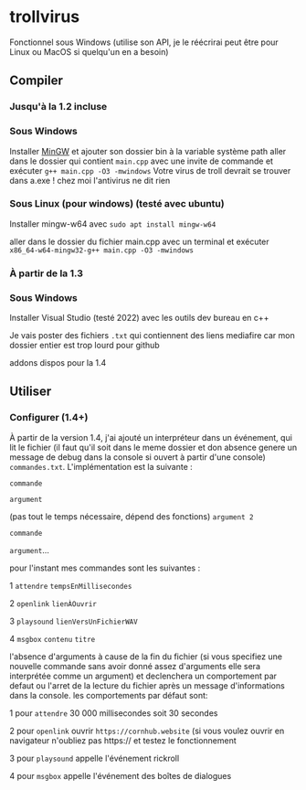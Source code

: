 # trollvirus
Fonctionnel sous Windows (utilise son API, je le réécrirai peut être pour Linux ou MacOS si quelqu'un en a besoin)

## Compiler

### Jusqu'à la 1.2 incluse

### Sous Windows

Installer [MinGW](https://sourceforge.net/projects/mingw/) et ajouter son dossier bin à la variable système path
aller dans le dossier qui contient `main.cpp` avec une invite de commande et exécuter `g++ main.cpp -O3 -mwindows`
Votre virus de troll devrait se trouver dans a.exe !
chez moi l'antivirus ne dit rien

### Sous Linux (pour windows) (testé avec ubuntu)

Installer mingw-w64 avec `sudo apt install mingw-w64`

aller dans le dossier du fichier main.cpp avec un terminal et exécuter `x86_64-w64-mingw32-g++ main.cpp -O3 -mwindows`

### À partir de la 1.3

### Sous Windows

Installer Visual Studio (testé 2022) avec les outils dev bureau en c++

Je vais poster des fichiers `.txt` qui contiennent des liens mediafire car mon dossier entier est trop lourd pour github

addons dispos pour la 1.4

## Utiliser 
### Configurer (1.4+)
À partir de la version 1.4, j'ai ajouté un interpréteur dans un événement, qui lit le fichier (il faut qu'il soit dans le meme dossier et don absence genere un message de debug dans la console si ouvert à partir d'une console) `commandes.txt`. L'implémentation est la suivante :

`commande`

`argument`

(pas tout le temps nécessaire, dépend des fonctions) `argument 2`

`commande`

`argument`...

pour l'instant mes commandes sont les suivantes :

1 `attendre` `tempsEnMillisecondes` 

2 `openlink` `lienÀOuvrir` 

3 `playsound` `lienVersUnFichierWAV` 

4 `msgbox` `contenu` `titre`


l'absence d'arguments à cause de la fin du fichier (si vous specifiez une nouvelle commande sans avoir donné assez d'arguments elle sera interprétée  comme un argument) et declenchera un comportement par defaut ou l'arret de la lecture du fichier après un message d'informations dans la console.
les comportements par défaut sont:

1 pour `attendre` 30 000 millisecondes soit 30 secondes 

2 pour `openlink` ouvrir `https://cornhub.website` (si vous voulez ouvrir en navigateur n'oubliez pas https:// et testez le fonctionnement 

3 pour `playsound` appelle l'événement rickroll 

4 pour `msgbox` appelle l'événement des boîtes de dialogues
